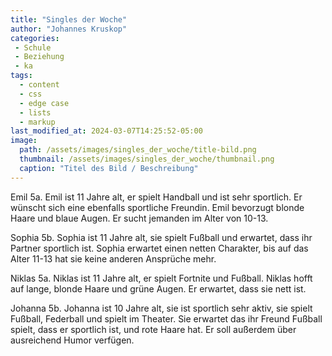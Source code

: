 ```yaml
---
title: "Singles der Woche"
author: "Johannes Kruskop"
categories:
 - Schule
 - Beziehung
 - ka
tags:
  - content
  - css
  - edge case
  - lists
  - markup
last_modified_at: 2024-03-07T14:25:52-05:00
image: 
  path: /assets/images/singles_der_woche/title-bild.png
  thumbnail: /assets/images/singles_der_woche/thumbnail.png
  caption: "Titel des Bild / Beschreibung"
---
```


Emil 5a.
Emil ist 11 Jahre alt, er spielt Handball und ist sehr sportlich. Er wünscht sich eine ebenfalls sportliche Freundin. Emil bevorzugt blonde Haare und blaue Augen. Er sucht jemanden im Alter von 10-13.

Sophia 5b.
Sophia ist 11 Jahre alt, sie spielt Fußball und erwartet, dass ihr Partner sportlich ist.
Sophia erwartet einen netten Charakter, bis auf das Alter 11-13 hat sie keine anderen Ansprüche mehr. 	

Niklas 5a.
Niklas ist 11 Jahre alt, er spielt Fortnite und Fußball.
Niklas hofft auf lange, blonde Haare und grüne Augen. Er erwartet, dass sie nett ist.

Johanna 5b.
Johanna ist 10 Jahre alt, sie ist sportlich sehr aktiv, sie spielt Fußball, Federball und spielt im Theater. Sie erwartet das ihr Freund Fußball spielt, dass er sportlich ist, und rote Haare hat.
Er soll außerdem über ausreichend Humor verfügen.





